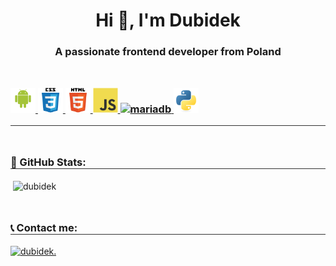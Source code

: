 <h1 align="center">Hi 👋, I'm Dubidek</h1>
<h3 align="center">A passionate frontend developer from Poland</h3>

<h3 align="left" style="margin-top: 48px; border-bottom: 1px solid #333;>🛠️ I’m currently working on</h3>
- 1️⃣ **nothing**

<h3 align="left" style="margin-top: 48px; border-bottom: 1px solid #333;>💻 Languages that i know:</h3>
<p align="left"> <a href="https://developer.android.com" target="_blank" rel="noreferrer"> <img src="https://raw.githubusercontent.com/devicons/devicon/master/icons/android/android-original-wordmark.svg" alt="android" width="40" height="40"/> </a> <a href="https://www.w3schools.com/css/" target="_blank" rel="noreferrer"> <img src="https://raw.githubusercontent.com/devicons/devicon/master/icons/css3/css3-original-wordmark.svg" alt="css3" width="40" height="40"/> </a> <a href="https://www.w3.org/html/" target="_blank" rel="noreferrer"> <img src="https://raw.githubusercontent.com/devicons/devicon/master/icons/html5/html5-original-wordmark.svg" alt="html5" width="40" height="40"/> </a> <a href="https://developer.mozilla.org/en-US/docs/Web/JavaScript" target="_blank" rel="noreferrer"> <img src="https://raw.githubusercontent.com/devicons/devicon/master/icons/javascript/javascript-original.svg" alt="javascript" width="40" height="40"/> </a> <a href="https://mariadb.org/" target="_blank" rel="noreferrer"> <img src="https://www.vectorlogo.zone/logos/mariadb/mariadb-icon.svg" alt="mariadb" width="40" height="40"/> </a> <a href="https://www.python.org" target="_blank" rel="noreferrer"> <img src="https://raw.githubusercontent.com/devicons/devicon/master/icons/python/python-original.svg" alt="python" width="40" height="40"/> </a> </p>

<h3 align="left" style="margin-top: 48px; border-bottom: 1px solid #333;">📝 GitHub Stats:</h3>
<p>&nbsp;<img align="center" src="https://github-readme-stats.vercel.app/api?username=dubidek&show_icons=true&locale=en" alt="dubidek" /></p>

<h3 align="left" style="margin-top: 48px; border-bottom: 1px solid #333;">📞 Contact me:</h3>
<p align="left">
<a href="https://discord.gg/dubidek." target="blank"><img align="center" src="https://raw.githubusercontent.com/rahuldkjain/github-profile-readme-generator/master/src/images/icons/Social/discord.svg" alt="dubidek." height="30" width="40" /></a>
</p>
